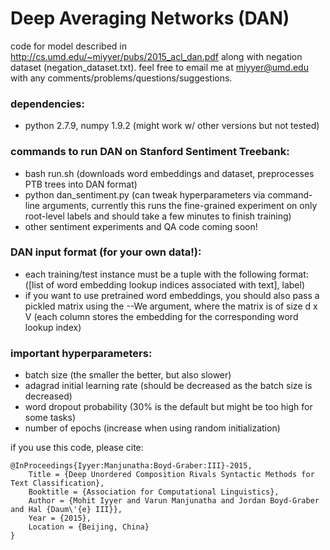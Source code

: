 # Deep Averaging Networks (DAN)
code for model described in
<http://cs.umd.edu/~miyyer/pubs/2015_acl_dan.pdf> along with negation dataset (negation_dataset.txt). 
feel free to email me at miyyer@umd.edu with any comments/problems/questions/suggestions.

### dependencies: 
- python 2.7.9, numpy 1.9.2 (might work w/ other versions but not tested)

### commands to run DAN on Stanford Sentiment Treebank:
- bash run.sh (downloads word embeddings and dataset, preprocesses PTB trees into DAN format)
- python dan_sentiment.py (can tweak hyperparameters via command-line arguments, currently this runs the fine-grained experiment on only root-level labels and should take a few minutes to finish training)
- other sentiment experiments and QA code coming soon! 

### DAN input format (for your own data!):
- each training/test instance must be a tuple with the following format: ([list of word embedding lookup indices associated with text], label)
- if you want to use pretrained word embeddings, you should also pass a pickled matrix using the --We argument, where the matrix is of size d x V (each column stores the embedding for the corresponding word lookup index)

### important hyperparameters:
- batch size (the smaller the better, but also slower)
- adagrad initial learning rate (should be decreased as the batch size is decreased)
- word dropout probability (30% is the default but might be too high for some tasks)
- number of epochs (increase when using random initialization)

if you use this code, please cite:

    @InProceedings{Iyyer:Manjunatha:Boyd-Graber:III}-2015,
        Title = {Deep Unordered Composition Rivals Syntactic Methods for Text Classification},
        Booktitle = {Association for Computational Linguistics},
        Author = {Mohit Iyyer and Varun Manjunatha and Jordan Boyd-Graber and Hal {Daum\'{e} III}},
        Year = {2015},
        Location = {Beijing, China}
    }
